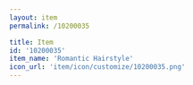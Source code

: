 ```yaml
---
layout: item
permalink: /10200035

title: Item
id: '10200035'
item_name: 'Romantic Hairstyle'
icon_url: 'item/icon/customize/10200035.png'
---
```

